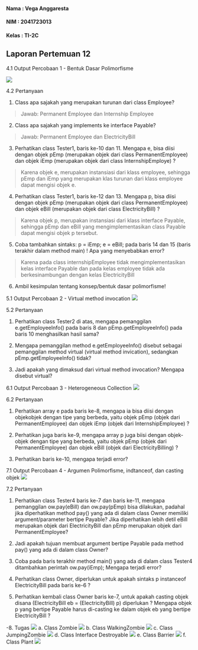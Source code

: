 
#### Nama	: Vega Anggaresta
#### NIM    : 2041723013
#### Kelas	: TI-2C

## Laporan Pertemuan 12
 
4.1 Output Percobaan 1 - Bentuk Dasar Polimorfisme

<img src="image/Prak1_Output.png">

4.2 Pertanyaan
1. Class apa sajakah yang merupakan turunan dari class Employee?
> Jawab: Permanent Employee dan Internship Employee
2. Class apa sajakah yang implements ke interface Payable?
> Jawab: Permanent Employee dan ElectricityBill
3. Perhatikan class Tester1, baris ke-10 dan 11. Mengapa e, bisa diisi
dengan objek pEmp (merupakan objek dari class PermanentEmployee)
dan objek iEmp (merupakan objek dari class
InternshipEmploye) ?
> Karena objek e, merupakan instansiasi dari klass employee, sehingga pEmp dan iEmp yang merupakan klas turunan dari klass employee dapat mengisi objek e. 
4. Perhatikan class Tester1, baris ke-12 dan 13. Mengapa p, bisa diisi
dengan objek pEmp (merupakan objek dari class PermanentEmployee) dan objek eBill (merupakan objek dari class
ElectricityBill) ?
> Karena objek p, merupakan instansiasi dari klass interface Payable, sehingga pEmp dan eBill yang mengimplementasikan class Payable dapat mengisi objek p tersebut.
5. Coba tambahkan sintaks:
p = iEmp;
e = eBill;
pada baris 14 dan 15 (baris terakhir dalam method main) ! Apa yang
menyebabkan error?
> Karena pada class internshipEmployee tidak mengimplementasikan kelas interface Payable dan pada kelas employee tidak ada berkesinambungan dengan kelas ElectricityBill

6. Ambil kesimpulan tentang konsep/bentuk dasar polimorfisme! 
> 

5.1 Output Percobaan 2 - Virtual method invocation
<img src="image/Prak1_Output.png">

5.2 Pertanyaan
1. Perhatikan class Tester2 di atas, mengapa pemanggilan
e.getEmployeeInfo() pada baris 8 dan pEmp.getEmployeeInfo() pada baris 10 menghasilkan hasil sama?
> 
2. Mengapa pemanggilan method e.getEmployeeInfo() disebut sebagai
pemanggilan method virtual (virtual method invication), sedangkan
pEmp.getEmployeeInfo() tidak?
> 
3. Jadi apakah yang dimaksud dari virtual method invocation? Mengapa
disebut virtual?
> 

6.1 Output Percobaan 3 - Heterogeneous Collection
<img src="image/Prak1_Output.png">

6.2 Pertanyaan
1. Perhatikan array e pada baris ke-8, mengapa ia bisa diisi dengan objekobjek dengan tipe yang berbeda, yaitu objek pEmp (objek dari
PermanentEmployee) dan objek iEmp (objek dari
InternshipEmployee) ?
> 
2. Perhatikan juga baris ke-9, mengapa array p juga biisi dengan objek-objek
dengan tipe yang berbeda, yaitu objek pEmp (objek dari
PermanentEmployee) dan objek eBill (objek dari
ElectricityBilling) ?
> 
3. Perhatikan baris ke-10, mengapa terjadi error?
> 

7.1 Output Percobaan 4 - Argumen Polimorfisme, indtanceof, dan casting objek
<img src="image/Prak4-Output.png">

7.2 Pertanyaan
1. Perhatikan class Tester4 baris ke-7 dan baris ke-11, mengapa
pemanggilan ow.pay(eBill) dan ow.pay(pEmp) bisa dilakukan, padahal jika diperhatikan method pay() yang ada di dalam class Owner
memiliki argument/parameter bertipe Payable? Jika diperhatikan lebih detil eBill merupakan objek dari ElectricityBill dan pEmp merupakan objek dari PermanentEmployee?
> 
2. Jadi apakah tujuan membuat argument bertipe Payable pada method
pay() yang ada di dalam class Owner?
> 
3. Coba pada baris terakhir method main() yang ada di dalam class
Tester4 ditambahkan perintah ow.pay(iEmp); Mengapa terjadi error?
> 
4. Perhatikan class Owner, diperlukan untuk apakah sintaks p
instanceof ElectricityBill pada baris ke-6 ?
>
5. Perhatikan kembali class Owner baris ke-7, untuk apakah casting objek
disana (ElectricityBill eb = (ElectricityBill) p)
diperlukan ? Mengapa objek p yang bertipe Payable harus di-casting ke
dalam objek eb yang bertipe ElectricityBill ?
>

-8. Tugas
<img src="image/T-Output.png">
a. Class Zombie
<img src="image/T-Zombie.png">
b. Class WalkingZombie
<img src="image/T-WalkingZombie.png">
c. Class JumpingZombie
<img src="image/T-JumpingZombie1.png">
d. Class Interface Destroyable
<img src="image/T-Destroyable.png">
e. Class Barrier
<img src="image/T-Barrier.png">
f. Class Plant
<img src="image/T-Plant.png">
